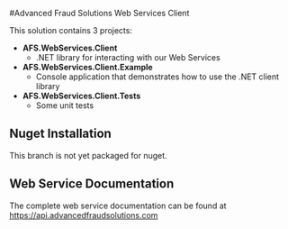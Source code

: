 #Advanced Fraud Solutions Web Services Client

This solution contains 3 projects:

- **AFS.WebServices.Client**
    - .NET library for interacting with our Web Services
- **AFS.WebServices.Client.Example**
    - Console application that demonstrates how to use the .NET client library
- **AFS.WebServices.Client.Tests**
    - Some unit tests

## Nuget Installation

This branch is not yet packaged for nuget.


## Web Service Documentation

The complete web service documentation can be found at https://api.advancedfraudsolutions.com
